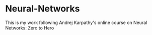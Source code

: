# Neural-Networks
This is my work following Andrej Karpathy's online course on Neural Networks: Zero to Hero

